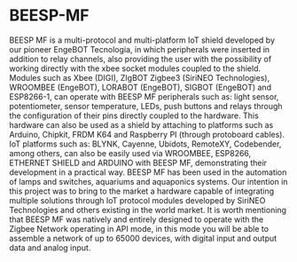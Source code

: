 # BEESP-MF
BEESP MF is a multi-protocol and multi-platform IoT shield developed by our pioneer EngeBOT Tecnologia, in which peripherals were inserted in addition to relay channels, also providing the user with the possibility of working directly with the xbee socket modules coupled to the shield. Modules such as Xbee (DIGI), ZIgBOT Zigbee3 (SiriNEO Technologies), WROOMBEE (EngeBOT), LORABOT (EngeBOT), SIGBOT (EngeBOT) and ESP8266-1, can operate with BEESP MF peripherals such as: light sensor, potentiometer, sensor temperature, LEDs, push buttons and relays through the configuration of their pins directly coupled to the hardware. This hardware can also be used as a shield by attaching to platforms such as Arduino, Chipkit, FRDM K64 and Raspberry PI (through protoboard cables). IoT platforms such as: BLYNK, Cayenne, Ubidots, RemoteXY, Codebender, among others, can also be easily used via WROOMBEE, ESP8266, ETHERNET SHIELD and ARDUINO with BEESP MF, demonstrating their development in a practical way. BEESP MF has been used in the automation of lamps and switches, aquariums and aquaponics systems. Our intention in this project was to bring to the market a hardware capable of integrating multiple solutions through IoT protocol modules developed by SiriNEO Technologies and others existing in the world market. It is worth mentioning that BEESP MF was natively and entirely designed to operate with the Zigbee Network operating in API mode, in this mode you will be able to assemble a network of up to 65000 devices, with digital input and output data and analog input.

